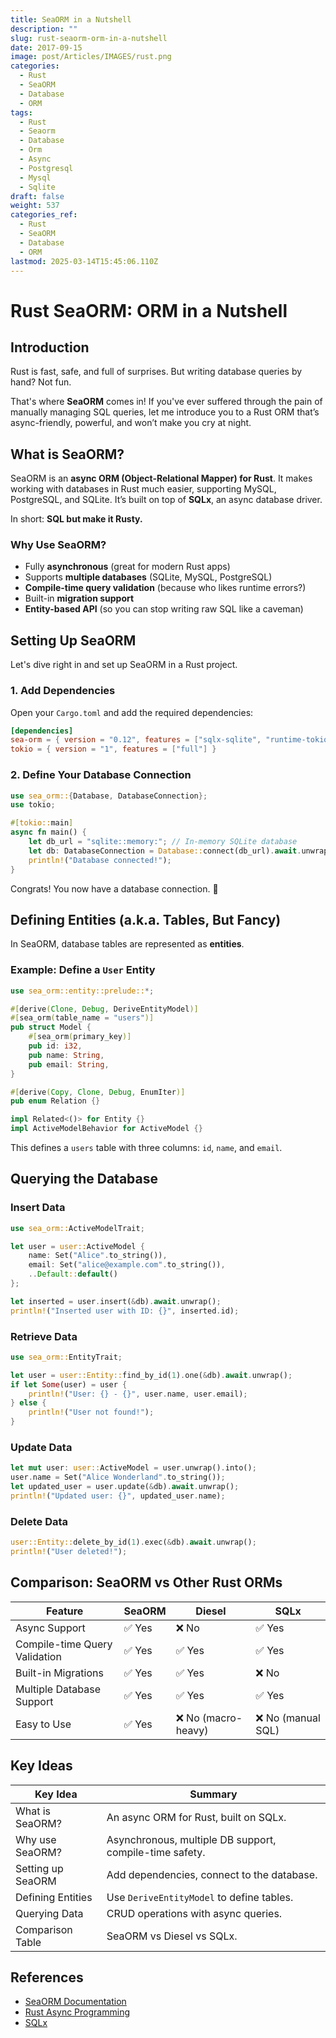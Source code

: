 ```yaml
---
title: SeaORM in a Nutshell
description: ""
slug: rust-seaorm-orm-in-a-nutshell
date: 2017-09-15
image: post/Articles/IMAGES/rust.png
categories:
  - Rust
  - SeaORM
  - Database
  - ORM
tags:
  - Rust
  - Seaorm
  - Database
  - Orm
  - Async
  - Postgresql
  - Mysql
  - Sqlite
draft: false
weight: 537
categories_ref:
  - Rust
  - SeaORM
  - Database
  - ORM
lastmod: 2025-03-14T15:45:06.110Z
---
```

# Rust SeaORM: ORM in a Nutshell

## Introduction

Rust is fast, safe, and full of surprises. But writing database queries by hand? Not fun.

That's where **SeaORM** comes in! If you've ever suffered through the pain of manually managing SQL queries, let me introduce you to a Rust ORM that’s async-friendly, powerful, and won’t make you cry at night.

<!-- 
In this article, we’ll take a casual but in-depth look at **SeaORM**, with plenty of examples and a sprinkle of humor to keep things interesting. -->

## What is SeaORM?

SeaORM is an **async ORM (Object-Relational Mapper) for Rust**. It makes working with databases in Rust much easier, supporting MySQL, PostgreSQL, and SQLite. It’s built on top of **SQLx**, an async database driver.

In short: **SQL but make it Rusty.**

### Why Use SeaORM?

* Fully **asynchronous** (great for modern Rust apps)
* Supports **multiple databases** (SQLite, MySQL, PostgreSQL)
* **Compile-time query validation** (because who likes runtime errors?)
* Built-in **migration support**
* **Entity-based API** (so you can stop writing raw SQL like a caveman)

## Setting Up SeaORM

Let's dive right in and set up SeaORM in a Rust project.

### 1. Add Dependencies

Open your `Cargo.toml` and add the required dependencies:

```toml
[dependencies]
sea-orm = { version = "0.12", features = ["sqlx-sqlite", "runtime-tokio-rustls"] }
tokio = { version = "1", features = ["full"] }
```

### 2. Define Your Database Connection

```rust
use sea_orm::{Database, DatabaseConnection};
use tokio;

#[tokio::main]
async fn main() {
    let db_url = "sqlite::memory:"; // In-memory SQLite database
    let db: DatabaseConnection = Database::connect(db_url).await.unwrap();
    println!("Database connected!");
}
```

Congrats! You now have a database connection. 🎉

## Defining Entities (a.k.a. Tables, But Fancy)

In SeaORM, database tables are represented as **entities**.

### Example: Define a `User` Entity

```rust
use sea_orm::entity::prelude::*;

#[derive(Clone, Debug, DeriveEntityModel)]
#[sea_orm(table_name = "users")]
pub struct Model {
    #[sea_orm(primary_key)]
    pub id: i32,
    pub name: String,
    pub email: String,
}

#[derive(Copy, Clone, Debug, EnumIter)]
pub enum Relation {}

impl Related<()> for Entity {}
impl ActiveModelBehavior for ActiveModel {}
```

This defines a `users` table with three columns: `id`, `name`, and `email`.

## Querying the Database

### Insert Data

```rust
use sea_orm::ActiveModelTrait;

let user = user::ActiveModel {
    name: Set("Alice".to_string()),
    email: Set("alice@example.com".to_string()),
    ..Default::default()
};

let inserted = user.insert(&db).await.unwrap();
println!("Inserted user with ID: {}", inserted.id);
```

### Retrieve Data

```rust
use sea_orm::EntityTrait;

let user = user::Entity::find_by_id(1).one(&db).await.unwrap();
if let Some(user) = user {
    println!("User: {} - {}", user.name, user.email);
} else {
    println!("User not found!");
}
```

### Update Data

```rust
let mut user: user::ActiveModel = user.unwrap().into();
user.name = Set("Alice Wonderland".to_string());
let updated_user = user.update(&db).await.unwrap();
println!("Updated user: {}", updated_user.name);
```

### Delete Data

```rust
user::Entity::delete_by_id(1).exec(&db).await.unwrap();
println!("User deleted!");
```

## Comparison: SeaORM vs Other Rust ORMs

| Feature                       | SeaORM | Diesel             | SQLx              |
| ----------------------------- | ------ | ------------------ | ----------------- |
| Async Support                 | ✅ Yes  | ❌ No               | ✅ Yes             |
| Compile-time Query Validation | ✅ Yes  | ✅ Yes              | ✅ Yes             |
| Built-in Migrations           | ✅ Yes  | ✅ Yes              | ❌ No              |
| Multiple Database Support     | ✅ Yes  | ✅ Yes              | ✅ Yes             |
| Easy to Use                   | ✅ Yes  | ❌ No (macro-heavy) | ❌ No (manual SQL) |

<!-- ## Conclusion

SeaORM is a powerful, async-friendly ORM for Rust that makes database interactions a breeze.

If you're building a Rust web app or a data-heavy service, SeaORM can save you time and effort while keeping your code clean and readable.

Now go forth and write some Rusty database code! -->

## Key Ideas

| Key Idea          | Summary                                                 |
| ----------------- | ------------------------------------------------------- |
| What is SeaORM?   | An async ORM for Rust, built on SQLx.                   |
| Why use SeaORM?   | Asynchronous, multiple DB support, compile-time safety. |
| Setting up SeaORM | Add dependencies, connect to the database.              |
| Defining Entities | Use `DeriveEntityModel` to define tables.               |
| Querying Data     | CRUD operations with async queries.                     |
| Comparison Table  | SeaORM vs Diesel vs SQLx.                               |

## References

* [SeaORM Documentation](https://www.sea-ql.org/SeaORM/)
* [Rust Async Programming](https://rust-lang.github.io/async-book/)
* [SQLx](https://github.com/launchbadge/sqlx)
